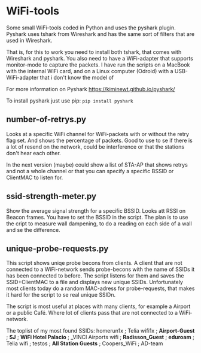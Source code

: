 # WiFi-tools
Some small WiFi-tools coded in Python and uses the pyshark plugin. Pyshark uses tshark from Wireshark and 
has the same sort of filters that are used in Wireshark. 

That is, for this to work you need to install both tshark, that comes with Wireshark and pyshark.
You also need to have a WiFi-adapter that supports monitor-mode to capture the packets. 
I have run the scripts on a MacBook with the internal WiFi card, and on a Linux computer (Odroid)
with a USB-WiFi-adapter that i don't know the model of

For more information on Pyshark 
https://kiminewt.github.io/pyshark/

To install pyshark just use pip: `pip install pyshark`


## number-of-retrys.py
Looks at a specific WiFi channel for WiFi-packets with or without the retry flag set. And shows the percentage of packets.
 Good to use to se if there is a lot of resend on the network, could be interference or that the stations don't hear
 each other.

In the next version (maybe) could show a list of STA-AP that shows retrys and not a whole channel or that you can specify
  a specific BSSID or ClientMAC to listen for.

## ssid-strength-meter.py
Show the average signal strength for a specific BSSID. Looks att RSSI on Beacon frames. 
You have to set the BSSID in the script. The plan is to use the cript to 
measure wall dampening, to do a reading on each side of a wall and se the difference.


## unique-probe-requests.py
This script shows uniqe probe becons from clients. A client that are not connected to a WiFi-network sends probe-becons
 with the name of SSIDs it has been connected to before. The script listens for them and saves the SSID+ClientMAC to a file
 and displays new unique SSIDs. Unfortunately most clients today do a random MAC-adress for probe-requests, that makes 
 it hard for the script to se real unique SSIDn. 
 
 The script is most useful at places with many clients, for example a Airport or a public Café. Where lot of clients pass 
 that are not connected to a WiFi-network.
 
 The toplist of my most found SSIDs: homerun1x ; Telia wifi1x ; **Airport-Guest** ; **SJ** ; **WiFi Hotel Palacio** ;
  _VINCI Airports wifi ; **Radisson_Guest** ; **eduroam** ; Telia wifi ; testos ; **All Station Guests** ; 
  Coopers_WiFi ; AD-team

